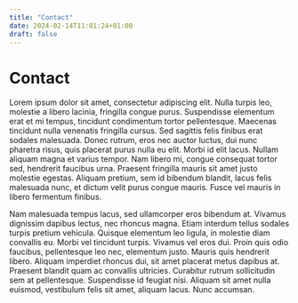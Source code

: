 ```yaml
---
title: "Contact"
date: 2024-02-14T11:01:24+01:00
draft: false
---
```

# Contact

Lorem ipsum dolor sit amet, consectetur adipiscing elit. Nulla turpis leo, molestie a libero lacinia, fringilla congue purus. Suspendisse elementum erat et mi tempus, tincidunt condimentum tortor pellentesque. Maecenas tincidunt nulla venenatis fringilla cursus. Sed sagittis felis finibus erat sodales malesuada. Donec rutrum, eros nec auctor luctus, dui nunc pharetra risus, quis placerat purus nulla eu elit. Morbi id elit lacus. Nullam aliquam magna et varius tempor. Nam libero mi, congue consequat tortor sed, hendrerit faucibus urna. Praesent fringilla mauris sit amet justo molestie egestas. Aliquam pretium, sem id bibendum blandit, lacus felis malesuada nunc, et dictum velit purus congue mauris. Fusce vel mauris in libero fermentum finibus.

Nam malesuada tempus lacus, sed ullamcorper eros bibendum at. Vivamus dignissim dapibus lectus, nec rhoncus magna. Etiam interdum tellus sodales turpis pretium vehicula. Quisque elementum leo ligula, in molestie diam convallis eu. Morbi vel tincidunt turpis. Vivamus vel eros dui. Proin quis odio faucibus, pellentesque leo nec, elementum justo. Mauris quis hendrerit libero. Aliquam imperdiet rhoncus dui, sit amet placerat metus dapibus at. Praesent blandit quam ac convallis ultricies. Curabitur rutrum sollicitudin sem at pellentesque. Suspendisse id feugiat nisi. Aliquam sit amet nulla euismod, vestibulum felis sit amet, aliquam lacus. Nunc accumsan. 
